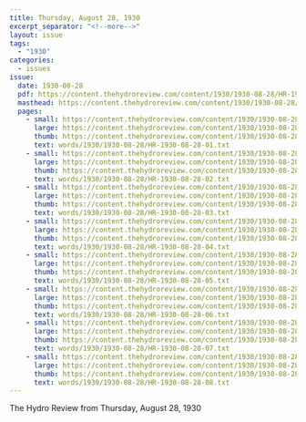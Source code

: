 ```yaml
---
title: Thursday, August 28, 1930
excerpt_separator: "<!--more-->"
layout: issue
tags:
  - "1930"
categories:
  - issues
issue:
  date: 1930-08-28
  pdf: https://content.thehydroreview.com/content/1930/1930-08-28/HR-1930-08-28.pdf
  masthead: https://content.thehydroreview.com/content/1930/1930-08-28/masthead/HR-1930-08-28.jpg
  pages:
    - small: https://content.thehydroreview.com/content/1930/1930-08-28/small/HR-1930-08-28-01.jpg
      large: https://content.thehydroreview.com/content/1930/1930-08-28/large/HR-1930-08-28-01.jpg
      thumb: https://content.thehydroreview.com/content/1930/1930-08-28/thumbnails/HR-1930-08-28-01.jpg
      text: words/1930/1930-08-28/HR-1930-08-28-01.txt
    - small: https://content.thehydroreview.com/content/1930/1930-08-28/small/HR-1930-08-28-02.jpg
      large: https://content.thehydroreview.com/content/1930/1930-08-28/large/HR-1930-08-28-02.jpg
      thumb: https://content.thehydroreview.com/content/1930/1930-08-28/thumbnails/HR-1930-08-28-02.jpg
      text: words/1930/1930-08-28/HR-1930-08-28-02.txt
    - small: https://content.thehydroreview.com/content/1930/1930-08-28/small/HR-1930-08-28-03.jpg
      large: https://content.thehydroreview.com/content/1930/1930-08-28/large/HR-1930-08-28-03.jpg
      thumb: https://content.thehydroreview.com/content/1930/1930-08-28/thumbnails/HR-1930-08-28-03.jpg
      text: words/1930/1930-08-28/HR-1930-08-28-03.txt
    - small: https://content.thehydroreview.com/content/1930/1930-08-28/small/HR-1930-08-28-04.jpg
      large: https://content.thehydroreview.com/content/1930/1930-08-28/large/HR-1930-08-28-04.jpg
      thumb: https://content.thehydroreview.com/content/1930/1930-08-28/thumbnails/HR-1930-08-28-04.jpg
      text: words/1930/1930-08-28/HR-1930-08-28-04.txt
    - small: https://content.thehydroreview.com/content/1930/1930-08-28/small/HR-1930-08-28-05.jpg
      large: https://content.thehydroreview.com/content/1930/1930-08-28/large/HR-1930-08-28-05.jpg
      thumb: https://content.thehydroreview.com/content/1930/1930-08-28/thumbnails/HR-1930-08-28-05.jpg
      text: words/1930/1930-08-28/HR-1930-08-28-05.txt
    - small: https://content.thehydroreview.com/content/1930/1930-08-28/small/HR-1930-08-28-06.jpg
      large: https://content.thehydroreview.com/content/1930/1930-08-28/large/HR-1930-08-28-06.jpg
      thumb: https://content.thehydroreview.com/content/1930/1930-08-28/thumbnails/HR-1930-08-28-06.jpg
      text: words/1930/1930-08-28/HR-1930-08-28-06.txt
    - small: https://content.thehydroreview.com/content/1930/1930-08-28/small/HR-1930-08-28-07.jpg
      large: https://content.thehydroreview.com/content/1930/1930-08-28/large/HR-1930-08-28-07.jpg
      thumb: https://content.thehydroreview.com/content/1930/1930-08-28/thumbnails/HR-1930-08-28-07.jpg
      text: words/1930/1930-08-28/HR-1930-08-28-07.txt
    - small: https://content.thehydroreview.com/content/1930/1930-08-28/small/HR-1930-08-28-08.jpg
      large: https://content.thehydroreview.com/content/1930/1930-08-28/large/HR-1930-08-28-08.jpg
      thumb: https://content.thehydroreview.com/content/1930/1930-08-28/thumbnails/HR-1930-08-28-08.jpg
      text: words/1930/1930-08-28/HR-1930-08-28-08.txt
---
```


The Hydro Review from Thursday, August 28, 1930

<!--more-->

